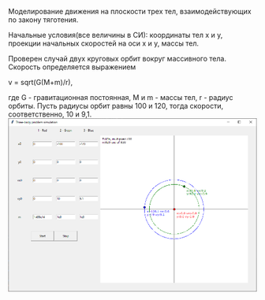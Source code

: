 Моделирование движения на плоскости трех тел, взаимодействующих по закону тяготения.

Начальные условия(все величины в СИ):
координаты тел x и y,
проекции начальных скоростей на оси x и y,
массы тел. 

Проверен случай двух круговых орбит вокруг массивного тела. Скорость определяется выражением

v = sqrt(G(M+m)/r),

где G - гравитационная постоянная, M и m - массы тел, r - радиус орбиты.
Пусть радиусы орбит равны 100 и 120, тогда скорости, соответственно, 10 и 9,1.
![Example](/0.png)
